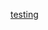 [testing](https://raw.githubusercontent.com/azohra/strapped/master/straps/testing/README.md ":include")
